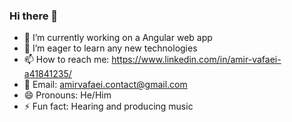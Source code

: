 ### Hi there 👋

- 🔭 I’m currently working on a Angular web app
- 🌱 I’m eager to learn any new technologies
- 📫 How to reach me: https://www.linkedin.com/in/amir-vafaei-a41841235/
- 📧 Email: amirvafaei.contact@gmail.com
- 😄 Pronouns: He/Him
- ⚡ Fun fact: Hearing and producing music
